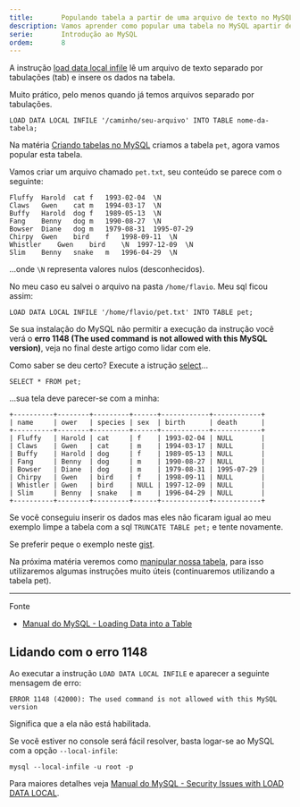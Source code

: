 ```yaml
---
title:       Populando tabela a partir de uma arquivo de texto no MySQL
description: Vamos aprender como popular uma tabela no MySQL apartir de um arquivo de texto.
serie:       Introdução ao MySQL
ordem:       8
---
```



A instrução [load data local infile](http://dev.mysql.com/doc/refman/5.7/en/load-data.html "link-externo") lê um 
arquivo de texto separado por tabulações (tab) e insere os dados na tabela.

Muito prático, pelo menos quando já temos arquivos separado por tabulações.

    LOAD DATA LOCAL INFILE '/caminho/seu-arquivo' INTO TABLE nome-da-tabela;


Na matéria [Criando tabelas no MySQL](/sql/mysql-criando-tabelas/) criamos a tabela `pet`, agora vamos popular esta tabela.

Vamos criar um arquivo chamado `pet.txt`, seu conteúdo se parece com o seguinte:

    Fluffy	Harold	cat	f	1993-02-04	\N
    Claws	Gwen	cat	m	1994-03-17	\N
    Buffy	Harold	dog	f	1989-05-13	\N
    Fang	Benny	dog	m	1990-08-27	\N
    Bowser	Diane	dog	m	1979-08-31	1995-07-29
    Chirpy	Gwen	bird	f	1998-09-11	\N
    Whistler	Gwen	bird	\N	1997-12-09	\N
    Slim	Benny	snake	m	1996-04-29	\N

...onde `\N` representa valores nulos (desconhecidos).

No meu caso eu salvei o arquivo na pasta `/home/flavio`. Meu sql ficou assim:

    LOAD DATA LOCAL INFILE '/home/flavio/pet.txt' INTO TABLE pet;

Se sua instalação do MySQL não permitir a execução da instrução você verá o __erro 1148 (The used command is not allowed
with this MySQL version)__, veja no final deste artigo como lidar com ele.


Como saber se deu certo? Execute a istrução [select](http://dev.mysql.com/doc/refman/5.7/en/selecting-all.html "link-externo")...

    SELECT * FROM pet;

...sua tela deve parecer-se com a minha:

    +----------+--------+---------+------+------------+------------+
    | name     | ower   | species | sex  | birth      | death      |
    +----------+--------+---------+------+------------+------------+
    | Fluffy   | Harold | cat     | f    | 1993-02-04 | NULL       |
    | Claws    | Gwen   | cat     | m    | 1994-03-17 | NULL       |
    | Buffy    | Harold | dog     | f    | 1989-05-13 | NULL       |
    | Fang     | Benny  | dog     | m    | 1990-08-27 | NULL       |
    | Bowser   | Diane  | dog     | m    | 1979-08-31 | 1995-07-29 |
    | Chirpy   | Gwen   | bird    | f    | 1998-09-11 | NULL       |
    | Whistler | Gwen   | bird    | NULL | 1997-12-09 | NULL       |
    | Slim     | Benny  | snake   | m    | 1996-04-29 | NULL       |
    +----------+--------+---------+------+------------+------------+


Se você conseguiu inserir os dados mas eles não ficaram igual ao meu exemplo limpe a tabela com a sql `TRUNCATE TABLE pet;`
e tente novamente.

Se preferir peque o exemplo neste [gist](https://gist.github.com/flaviomicheletti/8359890 "link-externo").

Na próxima matéria veremos como [manipular nossa tabela](../mysql-instrucoes-tabelas/), para isso utilizaremos algumas 
instruções muito úteis (continuaremos utilizando a tabela pet).

<hr>
Fonte

- [Manual do MySQL - Loading Data into a Table](http://dev.mysql.com/doc/refman/5.7/en/loading-tables.html "link-externo")



Lidando com o erro 1148
---

Ao executar a instrução `LOAD DATA LOCAL INFILE` e aparecer a seguinte mensagem de erro:

    ERROR 1148 (42000): The used command is not allowed with this MySQL version

Significa que a ela não está habilitada. 

Se você estiver no console será fácil resolver, basta logar-se ao MySQL com a opção `--local-infile`:

    mysql --local-infile -u root -p

Para maiores detalhes veja [Manual do MySQL - Security Issues with LOAD DATA LOCAL](http://dev.mysql.com/doc/refman/5.7/en/load-data-local.html "link-externo").